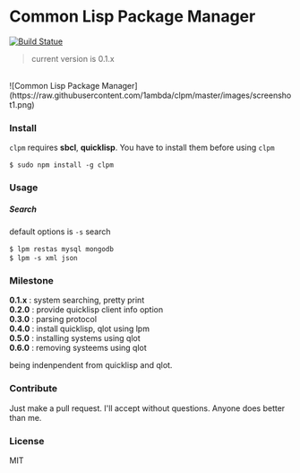 # Common Lisp Package Manager

[![Build Statue](https://travis-ci.org/1ambda/clpm.svg?branch=master)](https://travis-ci.org/1ambda/clpm)

> current version is 0.1.x

<br/>
![Common Lisp Package Manager](https://raw.githubusercontent.com/1ambda/clpm/master/images/screenshot1.png)

### Install

`clpm` requires **sbcl**, **quicklisp**. You have to install them before using `clpm`

```
$ sudo npm install -g clpm
```

### Usage

##### Search

default options is `-s` search

```
$ lpm restas mysql mongodb
$ lpm -s xml json
```

### Milestone

**0.1.x** : system searching, pretty print  
**0.2.0** : provide quicklisp client info option  
**0.3.0** : parsing protocol  
**0.4.0** : install quicklisp, qlot using lpm  
**0.5.0** : installing systems using qlot  
**0.6.0** : removing systeems using qlot  

being indenpendent from quicklisp and qlot.  

### Contribute

Just make a pull request. I'll accept without questions. Anyone does better than me.

### License

MIT
